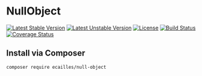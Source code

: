 # NullObject

[![Latest Stable Version][stable-image]][stable-url]
[![Latest Unstable Version][unstable-image]][unstable-url]
[![License][license-image]][license-url]
[![Build Status][travis-image]][travis-url]
[![Coverage Status][coveralls-image]][coveralls-url]

## Install via Composer

```sh
composer require ecailles/null-object
```
[stable-image]: https://poser.pugx.org/ecailles/null-object/v/stable
[stable-url]: https://packagist.org/packages/ecailles/null-object

[unstable-image]: https://poser.pugx.org/ecailles/null-object/v/unstable
[unstable-url]: https://packagist.org/packages/ecailles/null-object

[license-image]: https://poser.pugx.org/ecailles/null-object/license
[license-url]: https://packagist.org/packages/ecailles/null-object

[travis-image]: https://travis-ci.org/ecailles/null-object.svg?branch=master
[travis-url]: https://travis-ci.org/ecailles/null-object

[coveralls-image]: https://coveralls.io/repos/ecailles/null-object/badge.svg?branch=master&service=github
[coveralls-url]: https://coveralls.io/github/ecailles/null-object?branch=master
